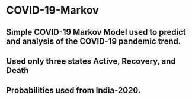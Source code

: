 # COVID-19-Markov
## Simple COVID-19 Markov Model used to predict and analysis of the COVID-19 pandemic trend. 
## Used only three states Active, Recovery, and Death
## Probabilities used from India-2020. 
